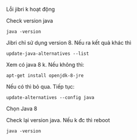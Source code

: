 Lỗi jibri k hoạt động

Check version java

    java -version

Jibri chỉ sử dụng version 8. Nếu ra kết quả khác thì

    update-java-alternatives --list

Xem có java 8 k. Nếu không thì:

    apt-get install openjdk-8-jre

Nếu có thì bỏ qua. Tiếp tục:

    update-alternatives --config java

Chọn Java 8

Check lại version java. Nếu k đc thì reboot

    java -version

